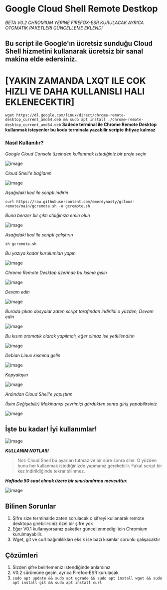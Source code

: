 # Google Cloud Shell Remote Destkop
*BETA V0.2*
*CHROMIUM YERINE FIREFOX-ESR KURULACAK AYRICA OTOMATIK PAKETLERI GÜNCELLEME EKLENDI*
## Bu script ile Google'ın ücretsiz sunduğu Cloud Shell hizmetini kullanarak ücretsiz bir sanal makina elde edersiniz.

# [YAKIN ZAMANDA LXQT ILE COK HIZLI VE DAHA KULLANISLI HALI EKLENECEKTIR] 

`wget https://dl.google.com/linux/direct/chrome-remote-desktop_current_amd64.deb && sudo apt install ./chrome-remote-desktop_current_amd64.deb`
**Sadece terminal ile Chrome Remote Desktop kullanmak isteyenler bu kodu terminala yazabilir scripte ihtiyaç kalmaz**

### Nasıl Kullanılır?

*Google Cloud Console üzeinden kullanmak istediğiniz bir proje seçin*

![image](https://github.com/omerdynasty/gcloud-remote/assets/74985599/f5fe48b7-7018-4709-a2b2-6665ab905d44)

*Cloud Shell'e bağlanın*

![image](https://github.com/omerdynasty/gcloud-remote/assets/74985599/047e2566-3006-4ef5-a7ba-fea0f3a64c49)

*Aşağıdaki kod ile scripti indirin*

`curl https://raw.githubusercontent.com/omerdynasty/gcloud-remote/main/gcremote.sh -o gcremote.sh`

*Buna benzer bir çıktı aldığınıza emin olun*

![image](https://github.com/omerdynasty/gcloud-remote/assets/74985599/e9eb65ca-d702-44bd-a941-2213403755b2)

*Asağıdaki kod ile scripti çalıştırın*

`sh gcremote.sh`

*Bu yazıya kadar kurulumları yapın*

![image](https://github.com/omerdynasty/gcloud-remote/assets/74985599/d7edf4fc-54c1-49c9-8a99-29eb938b48a7)

*Chrome Remote Desktop üzerinde bu kısma gelin*

![image](https://github.com/omerdynasty/gcloud-remote/assets/74985599/d2123bbe-6397-465e-872c-34b714c50172)

*Devam edin*

![image](https://github.com/omerdynasty/gcloud-remote/assets/74985599/2083cd13-cdbd-4a1e-b210-a231e25ca913)

*Burada çıkan dosyalar zaten script tarafından indirildi o yüzden, Devam edin*

![image](https://github.com/omerdynasty/gcloud-remote/assets/74985599/79d2c80d-070b-41d9-a0a4-1b96b790f1e4)

*Bu kısım otomatik olarak yapılmalı, eğer olmaz ise yetkilendirin*

![image](https://github.com/omerdynasty/gcloud-remote/assets/74985599/65152a05-a54d-4673-8ac5-76a5fd50ed23)

*Debian Linux kısmına gelin*

![image](https://github.com/omerdynasty/gcloud-remote/assets/74985599/b2182904-155e-4ad3-990f-2a1b8fbbc333)

*Kopyalayın*

![image](https://github.com/omerdynasty/gcloud-remote/assets/74985599/1dc01593-46e0-4e83-851b-edec394fce7c)

*Ardından Cloud Shell'e yapıştırın*

*(İsim Değişebilir) Makinanızı çevrimiçi gördükten sonra giriş yapabilirsiniz*

![image](https://github.com/omerdynasty/gcloud-remote/assets/74985599/5aa93bb4-f715-472f-a56c-5993baf0bbc9)

## İşte bu kadar! İyi kullanımlar!

![image](https://github.com/omerdynasty/gcloud-remote/assets/74985599/1e7040e2-b4be-400b-9e0f-2e47172e702d)

***KULLANIM NOTLARI***

> Not: Cloud Shell bu ayarları tutmaz ve bir süre sonra siler. O yüzden bunu her kullanmak istediğinizde yapmanız gerekebilir.
> Fakat script bir kez indirildiğinde tekrar silinmez.

***Haftada 50 saat olmak üzere bir sınırlandırma mevcuttur.***

![image](https://github.com/omerdynasty/gcloud-remote/assets/74985599/1308e03f-cd49-41b7-b289-b36897ef9297)

## Bilinen Sorunlar

1. Şifre size terminalde zaten sorulacak o şifreyi kullanarak remote desktopa girebilirsiniz özel bir şifre yok
2. Eğer V0.1 kullanıyorsanız paketler güncellenmedigi icin Chromium kurulmayabilir.
3. Wget, git ve curl bağımlılıkları eksik ise bazı kısımlar sorunlu çalışacaktır

## Çözümleri

1. Sizden şifre belirlemeniz istendiğinde anlarsınız
2. V0.2 sürümüne geçin, ayrıca Firefox-ESR kurulacak
3. `sudo apt update && sudo apt ugrade && sudo apt install wget && sudo apt install git && sudo apt install curl`














